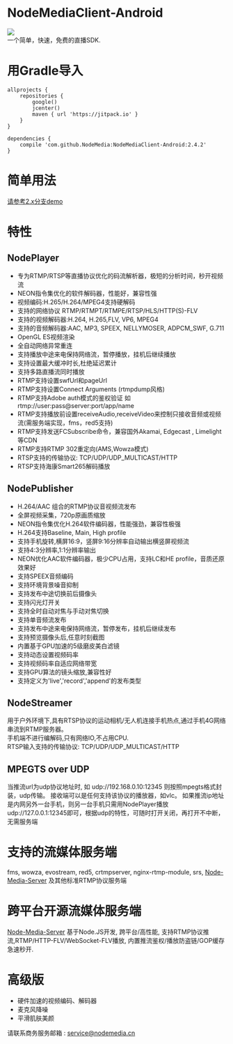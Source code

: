 # NodeMediaClient-Android
[![](https://jitpack.io/v/NodeMedia/NodeMediaClient-Android.svg)](https://jitpack.io/#NodeMedia/NodeMediaClient-Android)   
一个简单，快速，免费的直播SDK.  

# 用Gradle导入
```
allprojects {
    repositories {
        google()
        jcenter()
        maven { url 'https://jitpack.io' }
    }
}
```

```
dependencies {
    compile 'com.github.NodeMedia:NodeMediaClient-Android:2.4.2'
}
```
# 简单用法
[请参考2.x分支demo](https://github.com/NodeMedia/NodeMediaClient-Android/tree/2.x)

# 特性
## NodePlayer
* 专为RTMP/RTSP等直播协议优化的码流解析器，极短的分析时间，秒开视频流
* NEON指令集优化的软件解码器，性能好，兼容性强
* 视频编码:H.265/H.264/MPEG4支持硬解码
* 支持的网络协议 RTMP/RTMPT/RTMPE/RTSP/HLS/HTTP(S)-FLV
* 支持的视频解码器:H.264, H.265,FLV, VP6, MPEG4
* 支持的音频解码器:AAC, MP3, SPEEX, NELLYMOSER, ADPCM_SWF, G.711
* OpenGL ES视频渲染
* 全自动网络异常重连
* 支持播放中途来电保持网络流，暂停播放，挂机后继续播放
* 支持设置最大缓冲时长,杜绝延迟累计
* 支持多路直播流同时播放
* RTMP支持设置swfUrl和pageUrl
* RTMP支持设置Connect Arguments (rtmpdump风格)
* RTMP支持Adobe auth模式的鉴权验证 如rtmp://user:pass@server:port/app/name
* RTMP支持播放前设置receiveAudio,receiveVideo来控制只接收音频或视频流(需服务端实现，fms，red5支持)
* RTMP支持发送FCSubscribe命令，兼容国外Akamai, Edgecast , Limelight 等CDN
* RTMP支持RTMP 302重定向(AMS,Wowza模式)
* RTSP支持的传输协议: TCP/UDP/UDP_MULTICAST/HTTP
* RTSP支持海康Smart265解码播放

## NodePublisher
* H.264/AAC 组合的RTMP协议音视频流发布
* 全屏视频采集，720p原画质缩放
* NEON指令集优化H.264软件编码器，性能强劲，兼容性极强
* H.264支持Baseline, Main, High profile
* 支持手机旋转,横屏16:9，竖屏9:16分辨率自动输出横竖屏视频流
* 支持4:3分辨率,1:1分辨率输出
* NEON优化AAC软件编码器，极少CPU占用，支持LC和HE profile，音质还原效果好
* 支持SPEEX音频编码
* 支持环境背景噪音抑制
* 支持发布中途切换前后摄像头
* 支持闪光灯开关
* 支持全时自动对焦与手动对焦切换
* 支持单音频流发布
* 支持发布中途来电保持网络流，暂停发布，挂机后继续发布
* 支持预览摄像头后,任意时刻截图
* 内置基于GPU加速的5级磨皮美白滤镜
* 支持动态设置视频码率
* 支持视频码率自适应网络带宽
* 支持GPU算法的镜头缩放,兼容性好
* 支持定义为'live','record','append'的发布类型

## NodeStreamer
用于户外环境下,具有RTSP协议的运动相机/无人机连接手机热点,通过手机4G网络串流到RTMP服务器。  
手机端不进行编解码,只有网络IO,不占用CPU.  
RTSP输入支持的传输协议: TCP/UDP/UDP_MULTICAST/HTTP

## MPEGTS over UDP
当推流url为udp协议地址时, 如 udp://192.168.0.10:12345 则按照mpegts格式封装，udp传输。
接收端可以是任何支持该协议的播放器，如vlc。
如果推流ip地址是内网另外一台手机，则另一台手机只需用NodePlayer播放udp://127.0.0.1:12345即可，根据udp的特性，可随时打开关闭，再打开不中断，无需服务端

# 支持的流媒体服务端
fms, wowza, evostream, red5, crtmpserver, nginx-rtmp-module, srs, [Node-Media-Server](https://github.com/illuspas/Node-Media-Server) 及其他标准RTMP协议服务端

# 跨平台开源流媒体服务端
[Node-Media-Server](https://github.com/illuspas/Node-Media-Server) 
基于Node.JS开发, 跨平台/高性能, 支持RTMP协议推流,RTMP/HTTP-FLV/WebSocket-FLV播放, 内置推流鉴权/播放防盗链/GOP缓存急速秒开.

# 高级版
- 硬件加速的视频编码、解码器
- 麦克风降噪
- 平滑肌肤美颜

请联系商务服务邮箱 : service@nodemedia.cn
